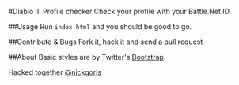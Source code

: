 #Diablo III Profile checker
Check your profile with your Battle.Net ID.

##Usage
Run `index.html` and you should be good to go.

##Contribute & Bugs
Fork it, hack it and send a pull request

##About
Basic styles are by Twitter's [Bootstrap](http://twitter.github.com/bootstrap/).

Hacked together [@nickgoris](http://twitter.com/nickgoris)